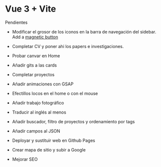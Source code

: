 # Vue 3 + Vite

Pendientes

- Modificar el grosor de los iconos en la barra de navegación del sidebar. 
Add a [magnetic button](https://blog.olivierlarose.com/demos/magnetic-button) 
- Completar CV y poner ahi los papers e investigaciones.
- Probar canvar en Home
- Añadir gits a las cards
- Completar proyectos
- Añadir animaciones con GSAP
- Efectillos locos en el home o con el mouse
- Añadir trabajo fotográfico
- Traducir al inglés al menos
- Añadir buscador, filtro de proyectos y ordenamiento por tags
- Añadir campos al JSON


- Deployar y sustituir web en Github Pages
- Crear mapa de sitio y subir a Google
- Mejorar SEO 
